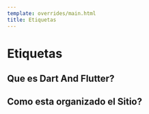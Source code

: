 ```yaml
---
template: overrides/main.html
title: Etiquetas
---
```

# Etiquetas

## Que es Dart And Flutter? 

## Como esta organizado el Sitio? 

